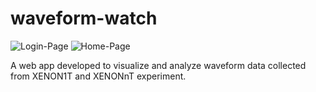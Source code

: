 # waveform-watch
![Login-Page](https://github.com/cheryonthetop/waveform-watcher/blob/master/images/login.PNG)
![Home-Page](https://github.com/cheryonthetop/waveform-watcher/blob/master/images/Home.PNG)

A web app developed to visualize and analyze waveform data collected from XENON1T and XENONnT experiment.
